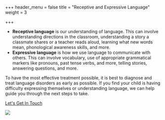 +++
header_menu = false
title = "Receptive and Expressive Language"
weight = 3

+++
* **Receptive language** is our understanding of language. This can involve understanding directions in the classroom, understanding a story a classmate shares or a teacher reads aloud,  learning what new words mean, phonological awareness skills, and more.
* **Expressive language** is how we use language to communicate with others. This can involve vocabulary, use of appropriate grammatical markers like pronouns, past tense verbs, and more, telling stories, answering questions,  and more.

To have the most effective treatment possible, it is best to diagnose and treat language disorders as early as possible. If you find your child is having difficulty expressing themselves or understanding language, we can help guide you through the next steps to take.

[Let's Get In Touch](/#lets-get-in-touch)

![](/uploads/img_5550.jpg)